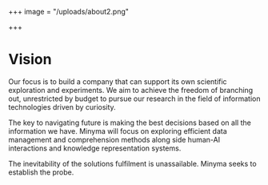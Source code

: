 +++
image = "/uploads/about2.png"

+++
# Vision

Our focus is to build a company that can support its own scientific exploration and experiments. We aim to achieve the freedom of branching out, unrestricted by budget to pursue our research in the field of information technologies driven by curiosity.

The key to navigating future is making the best decisions based on all the information we have. Minyma will focus on exploring efficient data management and comprehension methods along side human-AI interactions and knowledge representation systems. 

The inevitability of the solutions fulfilment is unassailable. Minyma seeks to establish the probe.